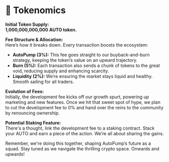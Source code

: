 # 🤑 Tokenomics

**Initial Token Supply:**\
**1,000,000,000,000** **AUTO token.**

**Fee Structure & Allocation:**\
Here’s how it breaks down. Every transaction boosts the ecosystem:

* **AutoPump (3%):** This fee goes straight to our buyback-and-burn strategy, keeping the token’s value on an upward trajectory.
* **Burn (5%):** Each transaction also sends a chunk of tokens to the great void, reducing supply and enhancing scarcity.
* **Liquidity (2%):** We’re ensuring the market stays liquid and healthy. Smooth sailing for all traders.

**Evolution of Fees:**\
Initially, the development fee kicks off our growth spurt, powering up marketing and new features. Once we hit that sweet spot of hype, we plan to cut the development fee to 0% and hand over the reins to the community by renouncing ownership.

**Potential Staking Feature:**\
There's a thought, link the development fee to a staking contract. Stack your AUTO and earn a piece of the action. We’re all about sharing the gains.

Remember, we're doing this together, shaping AutoPump’s future as a squad. Stay tuned as we navigate the thrilling crypto space. Onwards and upwards!
